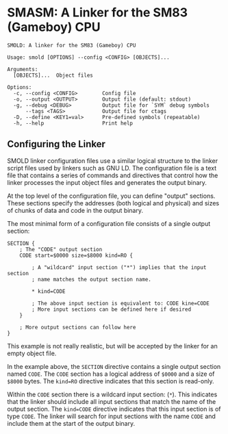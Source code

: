 # SMASM: A Linker for the SM83 (Gameboy) CPU

```
SMOLD: A linker for the SM83 (Gameboy) CPU

Usage: smold [OPTIONS] --config <CONFIG> [OBJECTS]...

Arguments:
  [OBJECTS]...  Object files

Options:
  -c, --config <CONFIG>        Config file
  -o, --output <OUTPUT>        Output file (default: stdout)
  -g, --debug <DEBUG>          Output file for `SYM` debug symbols
      --tags <TAGS>            Output file for ctags
  -D, --define <KEY1=val>      Pre-defined symbols (repeatable)
  -h, --help                   Print help
```

## Configuring the Linker

SMOLD linker configuration files use a similar logical structure to the linker
script files used by linkers such as GNU LD. The configuration file is a text
file that contains a series of commands and directives that control how the
linker processes the input object files and generates the output binary.

At the top level of the configuration file, you can define "output" sections.
These sections specify the addresses (both logical and physical) and sizes of
chunks of data and code in the output binary.

The most minimal form of a configuration file consists of a single output
section:

```
SECTION {
    ; The "CODE" output section
    CODE start=$0000 size=$8000 kind=RO {

        ; A "wildcard" input section ("*") implies that the input section
        ; name matches the output section name.

        * kind=CODE

        ; The above input section is equivalent to: CODE kine=CODE
        ; More input sections can be defined here if desired
    }

    ; More output sections can follow here
}
```

This example is not really realistic, but will be accepted by the linker for
an empty object file.

In the example above, the `SECTION` directive contains a single output section
named `CODE`. The `CODE` section has a logical address of `$0000` and a size of
`$8000` bytes. The `kind=RO` directive indicates that this section is read-only.

Within the `CODE` section there is a wildcard input section: (`*`). This
indicates that the linker should include all input sections that match the name
of the output section. The `kind=CODE` directive indicates that this input
section is of type `CODE`. The linker will search for input sections with the
name `CODE` and include them at the start of the output binary.

